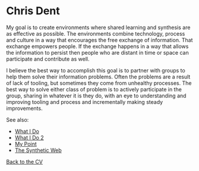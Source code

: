 Chris Dent
==========

My goal is to create environments where shared learning and synthesis
are as effective as possible. The environments combine technology,
process and culture in a way that encourages the free exchange of
information. That exchange empowers people. If the exchange happens in a
way that allows the information to persist then people who are distant in
time or space can participate and contribute as well.

I believe the best way to accomplish this goal is to partner with groups
to help them solve their information problems. Often the problems are a
result of lack of tooling, but sometimes they come from unhealthy processes.
The best way to solve either class of problem is to actively participate 
in the group, sharing in whatever it is they do, with an eye to understanding
and improving tooling and process and incrementally making steady improvements.

See also:

* [What I Do](http://cdent.tiddlyspace.com/What%20I%20Do)
* [What I Do 2](http://cdent.tiddlyspace.com/What%20I%20Do%202)
* [My Point](http://cdent.tiddlyspace.com/My%20Point)
* [The Synthetic Web](http://cdent.tiddlyspace.com/The%20Synthetic%20Web)

[Back to the CV](/)
